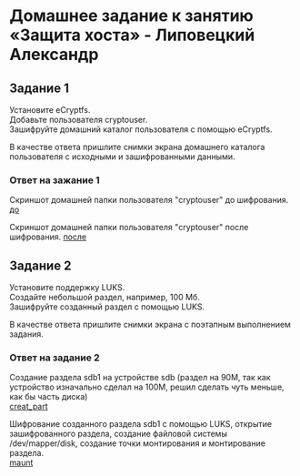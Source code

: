 # Домашнее задание к занятию «Защита хоста» - Липовецкий Александр

## Задание 1  

Установите eCryptfs.  
Добавьте пользователя cryptouser.  
Зашифруйте домашний каталог пользователя с помощью eCryptfs.  

В качестве ответа пришлите снимки экрана домашнего каталога пользователя с исходными и зашифрованными данными.  

### Ответ на зажание 1

Скриншот домашней папки пользователя "cryptouser" до шифрования.
[до](./before.png)

Скриншот домашней папки пользователя "cryptouser" после шифрования.
[после](./after.png)

## Задание 2  

Установите поддержку LUKS.  
Создайте небольшой раздел, например, 100 Мб.  
Зашифруйте созданный раздел с помощью LUKS.  

В качестве ответа пришлите снимки экрана с поэтапным выполнением задания.  

### Ответ на задание 2  

Создание раздела sdb1 на устройстве sdb (раздел на 90М, так как устройство изначально сделал на 100M, решил сделать чуть меньше, как бы часть диска)  
[creat_part](./creat_part.png)  

Шифрование созданного раздела sdb1 с помощью LUKS, открытие зашифрованного раздела, создание файловой системы /dev/mapper/disk, создание точки монтирования и монтирование раздела.  
[maunt](./maunt.png)  